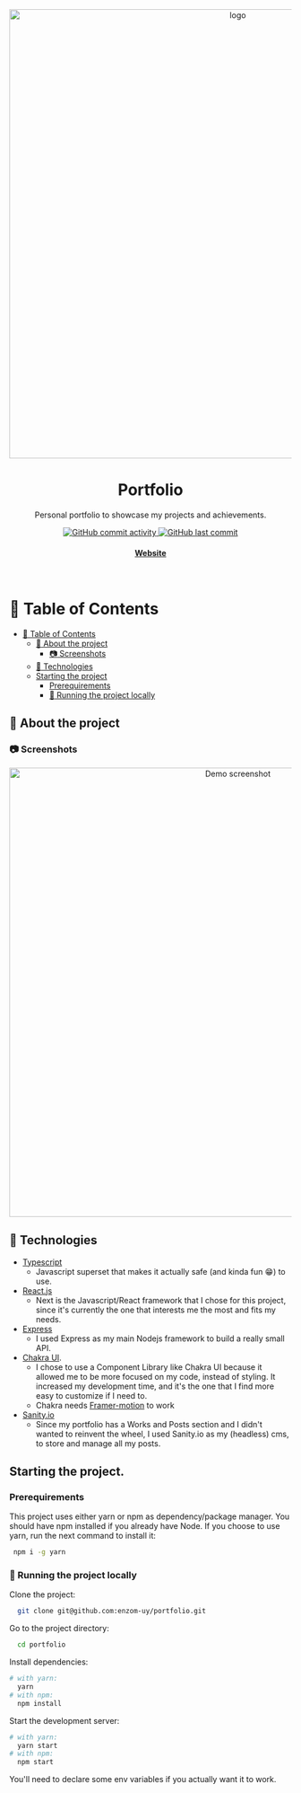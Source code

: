 <div align="center">
  <img src="https://enzomdev.vercel.app/_next/image?url=https%3A%2F%2Fcdn.sanity.io%2Fimages%2Ft86s25v4%2Fproduction%2F2975627b748c46694c0b62c18f88893b3634c8b3-1355x722.png%3Frect%3D190%2C0%2C1010%2C722&w=1920&q=75" alt="logo" width="800" />
  <h1>Portfolio</h1>
  <p>
    Personal portfolio to showcase my projects and achievements.
  </p>
<!-- Badges -->
<p>
  <a href="https://github.com/enzom-uy/portfolio/commits">
    <img alt="GitHub commit activity" src="https://img.shields.io/github/commit-activity/y/enzom-uy/portfolio">
  </a>
  <a href="https://github.com/enzom-uy/portfolio/commits">
    <img alt="GitHub last commit" src="https://img.shields.io/github/last-commit/enzom-uy/portfolio" /> 
  </a>
</p>
<h4>
    <a href="https://enzomdev.vercel.app/">Website</a>
  </h4>
</div>

<br />

<!-- Table of Contents -->

# :notebook_with_decorative_cover: Table of Contents

- [:notebook_with_decorative_cover: Table of Contents](#notebook_with_decorative_cover-table-of-contents)
  - [:star2: About the project](#star2-about-the-project)
    - [:camera: Screenshots](#camera-screenshots)
  - [:space_invader: Technologies](#space_invader-technologies)
  - [Starting the project](#starting-the-project)
    - [Prerequirements](#prerequirements)
    - [:running: Running the project locally](#running-running-the-project-locally)
<!-- About the Project -->

## :star2: About the project

<!-- Screenshots -->

### :camera: Screenshots

<div align="center"> 
  <img src="https://enzomdev.vercel.app/_next/image?url=https%3A%2F%2Fcdn.sanity.io%2Fimages%2Ft86s25v4%2Fproduction%2F2975627b748c46694c0b62c18f88893b3634c8b3-1355x722.png%3Frect%3D190%2C0%2C1010%2C722&w=1920&q=75" alt="Demo screenshot" width="800" />
</div>

<!-- TechStack -->

## :space_invader: Technologies

* [Typescript](https://www.typescriptlang.org/)
  * Javascript superset that makes it actually safe (and kinda fun 😁) to use.
* [React.js](https://nextjs.org/)
  * Next is the Javascript/React framework that I chose for this project, since it's currently the one that interests me the most and fits my needs.
* [Express](https://expressjs.com/es/)
  * I used Express as my main Nodejs framework to build a really small API.
* [Chakra UI](https://chakra-ui.com/).
  * I chose to use a Component Library like Chakra UI because it allowed me to be more focused on my code, instead of styling. It increased my development time, and it's the one that I find more easy to customize if I need to.
  * Chakra needs [Framer-motion](https://www.framer.com/motion/) to work 
* [Sanity.io](https://www.sanity.io/)
  * Since my portfolio has a Works and Posts section and I didn't wanted to reinvent the wheel, I used Sanity.io as my (headless) cms, to store and manage all my posts.

<!-- Getting Started -->

## Starting the project.

<!-- Prerequisites -->

### Prerequirements

This project uses either yarn or npm as dependency/package manager. You should have npm installed if you already have Node. If you choose to use yarn, run the next command to install it:

```bash
 npm i -g yarn
```

<!-- Run Locally -->

### :running: Running the project locally

Clone the project:

```bash
  git clone git@github.com:enzom-uy/portfolio.git
```

Go to the project directory:

```bash
  cd portfolio
```

Install dependencies:

```bash
# with yarn:
  yarn
# with npm:
  npm install
```

Start the development server:

```bash
# with yarn:
  yarn start
# with npm:
  npm start
```

You'll need to declare some env variables if you actually want it to work.
